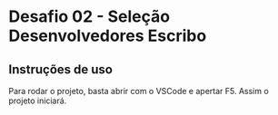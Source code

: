 # Desafio 02 - Seleção Desenvolvedores Escribo

## Instruções de uso

Para rodar o projeto, basta abrir com o VSCode e apertar F5. Assim o projeto iniciará.
